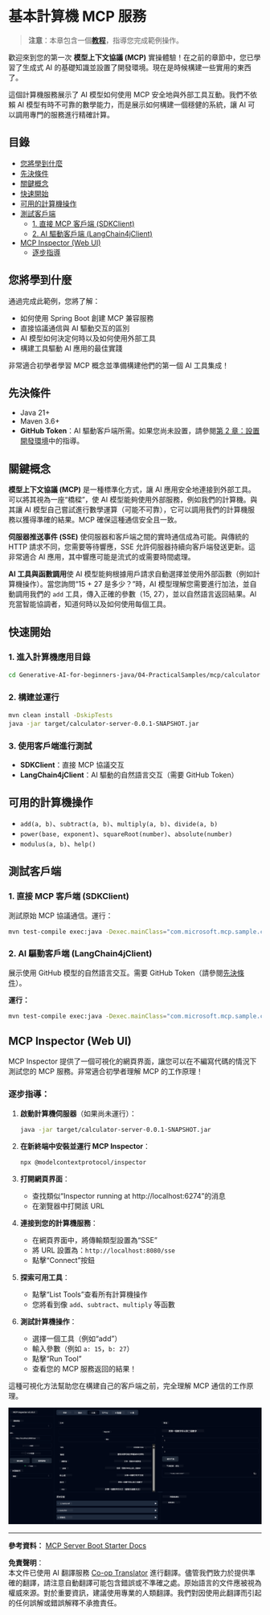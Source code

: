 <!--
CO_OP_TRANSLATOR_METADATA:
{
  "original_hash": "5bd7a347d6ed1d706443f9129dd29dd9",
  "translation_date": "2025-07-25T09:00:30+00:00",
  "source_file": "04-PracticalSamples/mcp/calculator/README.md",
  "language_code": "hk"
}
-->
# 基本計算機 MCP 服務

>**注意**：本章包含一個[**教程**](./TUTORIAL.md)，指導您完成範例操作。

歡迎來到您的第一次 **模型上下文協議 (MCP)** 實操體驗！在之前的章節中，您已學習了生成式 AI 的基礎知識並設置了開發環境。現在是時候構建一些實用的東西了。

這個計算機服務展示了 AI 模型如何使用 MCP 安全地與外部工具互動。我們不依賴 AI 模型有時不可靠的數學能力，而是展示如何構建一個穩健的系統，讓 AI 可以調用專門的服務進行精確計算。

## 目錄

- [您將學到什麼](../../../../../04-PracticalSamples/mcp/calculator)
- [先決條件](../../../../../04-PracticalSamples/mcp/calculator)
- [關鍵概念](../../../../../04-PracticalSamples/mcp/calculator)
- [快速開始](../../../../../04-PracticalSamples/mcp/calculator)
- [可用的計算機操作](../../../../../04-PracticalSamples/mcp/calculator)
- [測試客戶端](../../../../../04-PracticalSamples/mcp/calculator)
  - [1. 直接 MCP 客戶端 (SDKClient)](../../../../../04-PracticalSamples/mcp/calculator)
  - [2. AI 驅動客戶端 (LangChain4jClient)](../../../../../04-PracticalSamples/mcp/calculator)
- [MCP Inspector (Web UI)](../../../../../04-PracticalSamples/mcp/calculator)
  - [逐步指導](../../../../../04-PracticalSamples/mcp/calculator)

## 您將學到什麼

通過完成此範例，您將了解：
- 如何使用 Spring Boot 創建 MCP 兼容服務
- 直接協議通信與 AI 驅動交互的區別
- AI 模型如何決定何時以及如何使用外部工具
- 構建工具驅動 AI 應用的最佳實踐

非常適合初學者學習 MCP 概念並準備構建他們的第一個 AI 工具集成！

## 先決條件

- Java 21+
- Maven 3.6+
- **GitHub Token**：AI 驅動客戶端所需。如果您尚未設置，請參閱[第 2 章：設置開發環境](../../../02-SetupDevEnvironment/README.md)中的指導。

## 關鍵概念

**模型上下文協議 (MCP)** 是一種標準化方式，讓 AI 應用安全地連接到外部工具。可以將其視為一座“橋樑”，使 AI 模型能夠使用外部服務，例如我們的計算機。與其讓 AI 模型自己嘗試進行數學運算（可能不可靠），它可以調用我們的計算機服務以獲得準確的結果。MCP 確保這種通信安全且一致。

**伺服器推送事件 (SSE)** 使伺服器和客戶端之間的實時通信成為可能。與傳統的 HTTP 請求不同，您需要等待響應，SSE 允許伺服器持續向客戶端發送更新。這非常適合 AI 應用，其中響應可能是流式的或需要時間處理。

**AI 工具與函數調用**使 AI 模型能夠根據用戶請求自動選擇並使用外部函數（例如計算機操作）。當您詢問“15 + 27 是多少？”時，AI 模型理解您需要進行加法，並自動調用我們的 `add` 工具，傳入正確的參數（15, 27），並以自然語言返回結果。AI 充當智能協調者，知道何時以及如何使用每個工具。

## 快速開始

### 1. 進入計算機應用目錄
```bash
cd Generative-AI-for-beginners-java/04-PracticalSamples/mcp/calculator
```

### 2. 構建並運行
```bash
mvn clean install -DskipTests
java -jar target/calculator-server-0.0.1-SNAPSHOT.jar
```

### 3. 使用客戶端進行測試
- **SDKClient**：直接 MCP 協議交互
- **LangChain4jClient**：AI 驅動的自然語言交互（需要 GitHub Token）

## 可用的計算機操作

- `add(a, b)`、`subtract(a, b)`、`multiply(a, b)`、`divide(a, b)`
- `power(base, exponent)`、`squareRoot(number)`、`absolute(number)`
- `modulus(a, b)`、`help()`

## 測試客戶端

### 1. 直接 MCP 客戶端 (SDKClient)
測試原始 MCP 協議通信。運行：
```bash
mvn test-compile exec:java -Dexec.mainClass="com.microsoft.mcp.sample.client.SDKClient" -Dexec.classpathScope=test
```

### 2. AI 驅動客戶端 (LangChain4jClient)
展示使用 GitHub 模型的自然語言交互。需要 GitHub Token（請參閱[先決條件](../../../../../04-PracticalSamples/mcp/calculator)）。

**運行：**
```bash
mvn test-compile exec:java -Dexec.mainClass="com.microsoft.mcp.sample.client.LangChain4jClient" -Dexec.classpathScope=test
```

## MCP Inspector (Web UI)

MCP Inspector 提供了一個可視化的網頁界面，讓您可以在不編寫代碼的情況下測試您的 MCP 服務。非常適合初學者理解 MCP 的工作原理！

### 逐步指導：

1. **啟動計算機伺服器**（如果尚未運行）：
   ```bash
   java -jar target/calculator-server-0.0.1-SNAPSHOT.jar
   ```

2. **在新終端中安裝並運行 MCP Inspector**：
   ```bash
   npx @modelcontextprotocol/inspector
   ```

3. **打開網頁界面**：
   - 查找類似“Inspector running at http://localhost:6274”的消息
   - 在瀏覽器中打開該 URL

4. **連接到您的計算機服務**：
   - 在網頁界面中，將傳輸類型設置為“SSE”
   - 將 URL 設置為：`http://localhost:8080/sse`
   - 點擊“Connect”按鈕

5. **探索可用工具**：
   - 點擊“List Tools”查看所有計算機操作
   - 您將看到像 `add`、`subtract`、`multiply` 等函數

6. **測試計算機操作**：
   - 選擇一個工具（例如“add”）
   - 輸入參數（例如 `a: 15`，`b: 27`）
   - 點擊“Run Tool”
   - 查看您的 MCP 服務返回的結果！

這種可視化方法幫助您在構建自己的客戶端之前，完全理解 MCP 通信的工作原理。

![npx inspector](../../../../../translated_images/tool.214c70103694335c4cfdc2d624373dfce4b0162f6aea089ac1da9051fb563b7f.hk.png)

---
**參考資料：** [MCP Server Boot Starter Docs](https://docs.spring.io/spring-ai/reference/api/mcp/mcp-server-boot-starter-docs.html)

**免責聲明**：  
本文件已使用 AI 翻譯服務 [Co-op Translator](https://github.com/Azure/co-op-translator) 進行翻譯。儘管我們致力於提供準確的翻譯，請注意自動翻譯可能包含錯誤或不準確之處。原始語言的文件應被視為權威來源。對於重要資訊，建議使用專業的人類翻譯。我們對因使用此翻譯而引起的任何誤解或錯誤解釋不承擔責任。